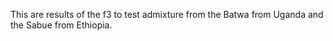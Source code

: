 This are results of the f3 to test admixture from the Batwa from Uganda and the Sabue from Ethiopia.
